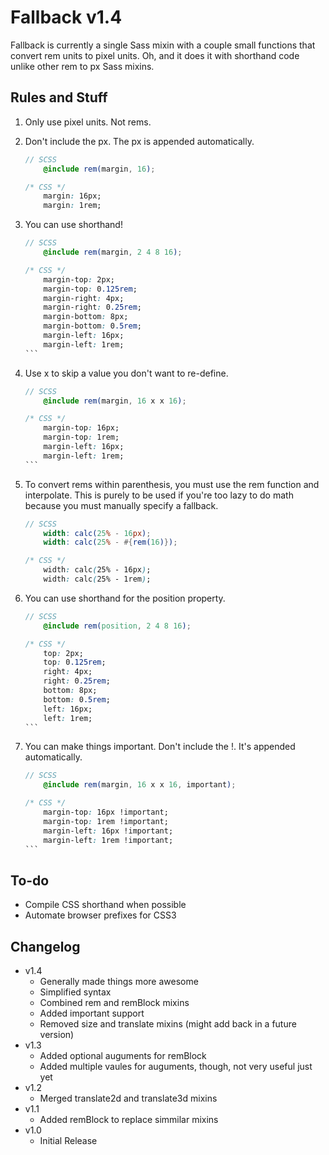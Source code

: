 # Fallback v1.4
Fallback is currently a single Sass mixin with a couple small functions that convert rem units to pixel units. Oh, and it does it with shorthand code unlike other rem to px Sass mixins.


## Rules and Stuff
1. Only use pixel units. Not rems.

2. Don't include the px. The px is appended automatically.
	```scss
	// SCSS
		@include rem(margin, 16);
	```
	```css
	/* CSS */
		margin: 16px;
		margin: 1rem;
	```

3. You can use shorthand!
	```scss
	// SCSS
		@include rem(margin, 2 4 8 16);
	```
	````css
	/* CSS */
		margin-top: 2px;
		margin-top: 0.125rem;
		margin-right: 4px;
		margin-right: 0.25rem;
		margin-bottom: 8px;
		margin-bottom: 0.5rem;
		margin-left: 16px;
		margin-left: 1rem;
	```

4. Use x to skip a value you don't want to re-define.
	```scss
	// SCSS
		@include rem(margin, 16 x x 16);
	```
	````css
	/* CSS */
		margin-top: 16px;
		margin-top: 1rem;
		margin-left: 16px;
		margin-left: 1rem;
	```

5. To convert rems within parenthesis, you must use the rem function and interpolate. This is purely to be used if you're too lazy to do math because you must manually specify a fallback.
	```scss
	// SCSS
		width: calc(25% - 16px);
		width: calc(25% - #{rem(16)});
	```
	```css
	/* CSS */
		width: calc(25% - 16px);
		width: calc(25% - 1rem);
	```

6. You can use shorthand for the position property.
	```scss
	// SCSS
		@include rem(position, 2 4 8 16);
	```
	````css
	/* CSS */
		top: 2px;
		top: 0.125rem;
		right: 4px;
		right: 0.25rem;
		bottom: 8px;
		bottom: 0.5rem;
		left: 16px;
		left: 1rem;
	```

7. You can make things important. Don't include the !. It's appended automatically.
	```scss
	// SCSS
		@include rem(margin, 16 x x 16, important);
	```
	````css
	/* CSS */
		margin-top: 16px !important;
		margin-top: 1rem !important;
		margin-left: 16px !important;
		margin-left: 1rem !important;
	```


## To-do
+ Compile CSS shorthand when possible
+ Automate browser prefixes for CSS3

## Changelog
+ v1.4
	+ Generally made things more awesome
	+ Simplified syntax
	+ Combined rem and remBlock mixins
	+ Added important support
	+ Removed size and translate mixins (might add back in a future version)
+ v1.3
	+ Added optional auguments for remBlock
	+ Added multiple vaules for auguments, though, not very useful just yet
+ v1.2
	+ Merged translate2d and translate3d mixins
+ v1.1
	+ Added remBlock to replace simmilar mixins
+ v1.0
	+ Initial Release